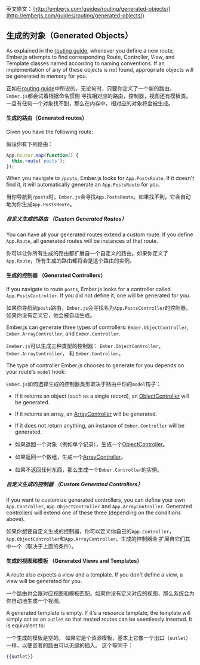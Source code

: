 英文原文：[http://emberjs.com/guides/routing/generated-objects/](http://emberjs.com/guides/routing/generated-objects/)

## 生成的对象（Generated Objects）

As explained in the [routing guide][1], whenever you define a new route,
Ember.js attempts to find corresponding Route, Controller, View, and Template
classes named according to naming conventions. If an implementation of any of
these objects is not found, appropriate objects will be generated in memory for you.

正如在[routing guide][1]中所说的，无论何时，只要你定义了一个新的路由，`Ember.js`都会试着根据命名惯例
寻找相对应的路由，控制器，视图还有模板类。一旦有任何一个对象找不到，那么在内存中，相对应的对象将会被生成。

[1]: /guides/routing/defining-your-routes

#### 生成的路由（Generated routes）

Given you have the following route:

假设你有下列路由：

```javascript
App.Router.map(function() {
  this.route('posts');
});
```

When you navigate to `/posts`, Ember.js looks for `App.PostsRoute`.
If it doesn't find it, it will automatically generate an `App.PostsRoute` for you.

当你导航到`/posts`时，`Ember.js`会寻找`App.PostsRoute`。如果找不到，它会自动地为你生成`App.PostsRoute`。


##### 自定义生成的路由 （Custom Generated Routes）
You can have all your generated routes extend a custom route.  If you define `App.Route`,
all generated routes will be instances of that route.

你可以让你所有生成的路由都扩展自一个自定义的路由。如果你定义了`App.Route`，所有生成的路由都将会是这个路由的实例。


#### 生成的控制器 （Generated Controllers）

If you navigate to route `posts`, Ember.js looks for a controller called `App.PostsController`.
If you did not define it, one will be generated for you.

如果你导航到`posts`路由，`Ember.js`会寻找名为`App.PostsController`的控制器。如果你没有定义它，他会被自动生成。

Ember.js can generate three types of controllers:
`Ember.ObjectController`, `Ember.ArrayController`, and `Ember.Controller`.

`Emeber.js`可以生成三种类型的控制器：
`Ember.ObjectController`， `Ember.ArrayController`， 和 `Ember.Controller`。

The type of controller Ember.js chooses to generate for you depends on your route's
`model` hook:

`Ember.js`如何选择生成的控制器类型取决于路由中你的`model`钩子：

- If it returns an object (such as a single record), an [ObjectController][2] will be generated.
- If it returns an array, an [ArrayController][3] will be generated.
- If it does not return anything, an instance of `Ember.Controller` will be generated.

- 如果返回一个对象（例如单个记录），生成一个[ObjectController][2]。
- 如果返回一个数组，生成一个[ArrayController][3]。
- 如果不返回任何东西，那么生成一个`Ember.Controller`的实例。


[2]: /guides/controllers/representing-a-single-model-with-objectcontroller
[3]: /guides/controllers/representing-multiple-models-with-arraycontroller


#####  自定义生成的控制器 （Custom Generated Controllers）

If you want to customize generated controllers, you can define your own `App.Controller`, `App.ObjectController`
and `App.ArrayController`.  Generated controllers will extend one of these three (depending on the conditions above).

如果你想要自定义生成的控制器，你可以定义你自己的`App.Controller`，`App.ObjectController`和`App.ArrayController`。生成的控制器会
扩展自它们其中一个（取决于上面的条件）。


#### 生成的视图和模板 （Generated Views and Templates）

A route also expects a view and a template.  If you don't define a view,
a view will be generated for you.

一个路由也会跟对应视图和模板匹配。如果你没有定义对应的视图，那么系统会为你自动地生成一个视图。

A generated template is empty.
If it's a resource template, the template will simply act
as an `outlet` so that nested routes can be seemlessly inserted.  It is equivalent to:

一个生成的模板是空的。
如果它是个资源模板，基本上它像一个出口（`outlet`）一样，以便嵌套的路由可以无缝的插入。
这个等同于：

```handlebars
{{outlet}}
```



